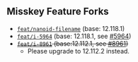 ## Misskey Feature Forks

* [`feat/nanoid-filename`](https://github.com/outloudvi/misskey/tree/feat/nanoid-filename) (base: 12.118.1)
* [`feat/i-5964`](https://github.com/outloudvi/misskey/tree/feat/i-5964) (base: 12.118.1, see [#5964](https://github.com/misskey-dev/misskey/issues/5964))
* ~~[`feat/i-8961`](https://github.com/outloudvi/misskey/tree/feat/i-8961) (base:12.112.1, see [#8961](https://github.com/misskey-dev/misskey/issues/8961))~~
  * Please upgrade to 12.112.2 instead.
